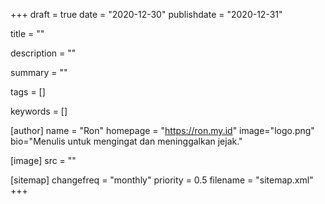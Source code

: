 +++
draft = true
date = "2020-12-30"
publishdate = "2020-12-31"

title = ""

description = ""

summary = ""

tags = []

keywords = []

[author]
    name = "Ron"
    homepage = "https://ron.my.id"
    image="logo.png"
    bio="Menulis untuk mengingat dan meninggalkan jejak."

[image]
    src = ""

[sitemap]
    changefreq = "monthly"
    priority = 0.5
    filename = "sitemap.xml"
+++
